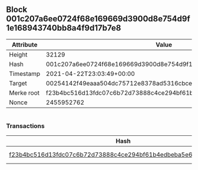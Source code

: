 ## Block 001c207a6ee0724f68e169669d3900d8e754d9f1e168943740bb8a4f9d17b7e8

Attribute | Value
--- | ---
Height | 32129
Hash | 001c207a6ee0724f68e169669d3900d8e754d9f1e168943740bb8a4f9d17b7e8
Timestamp | 2021-04-22T23:03:49+00:00
Target | 00254142f49eaaa504dc75712e8378ad5316cbcead634704b3734b6271167cc4
Merke root | f23b4bc516d13fdc07c6b72d73888c4ce294bf61b4edbeba5e602cef351e6bf0
Nonce | 2455952762

```

```

### Transactions

Hash | Amount
--- | ---
[f23b4bc516d13fdc07c6b72d73888c4ce294bf61b4edbeba5e602cef351e6bf0](f23b4bc516d13fdc07c6b72d73888c4ce294bf61b4edbeba5e602cef351e6bf0.md) | 10.00000000 SKEPTI 
